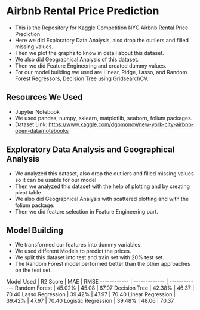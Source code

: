 # Airbnb Rental Price Prediction

* This is the Repository for Kaggle Competition NYC Airbnb Rental Price Prediction
* Here we did Exploratory Data Analysis, also drop the outliers and filled missing values.
* Then we plot the graphs to know in detail about this dataset.
* We also did Geographical Analysis of this dataset.
* Then we did Feature Engineering and created dummy values.
* For our model building we used are  Linear, Ridge, Lasso, and Random Forest Regressors, Decision Tree using GridsearchCV.


## Resources We Used

* Jupyter Notebook
* We used pandas, numpy, sklearn, matplotlib, seaborn, folium packages.
* Dataset Link: https://www.kaggle.com/dgomonov/new-york-city-airbnb-open-data/notebooks


## Exploratory Data Analysis and Geographical Analysis

* We analyzed this dataset, also drop the outliers and filled missing values so it can be usable for our model
* Then we analyzed this dataset with the help of plotting and by creating pivot table
* We also did Geographical Analysis with scattered plotting and with the folium package.
* Then we did feature selection in Feature Engineering part.


## Model Building
* We transformed our features into dummy variables.
* We used different Models to predict the prices.
* We split this dataset into test and train set with 20% test set.
* The Random Forest model performed better than the other approaches on the test set. 

Model Used | R2 Score | MAE | RMSE 
------------ | ------------- | -------------
Random Forest | 45.02% | 45.08 | 67.07
Decision Tree	 | 42.38% | 46.37 | 70.40
Lasso Regression	 | 39.42% | 47.97 | 70.40
Linear Regression	 | 39.42% | 47.97 | 70.40
Logistic Regression	 | 39.48% | 48.06 | 70.37
